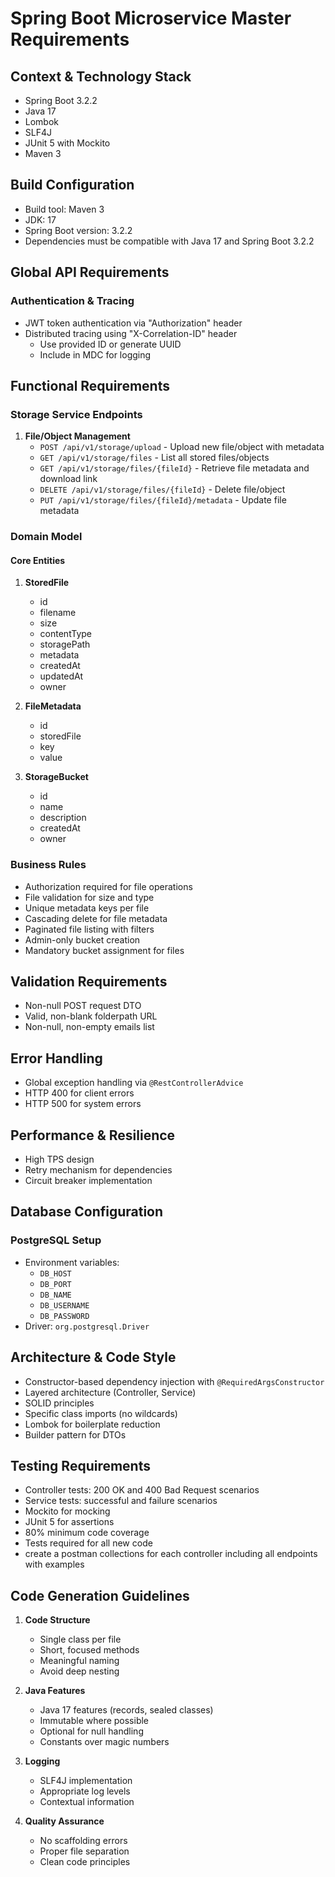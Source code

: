 # Spring Boot Microservice Master Requirements

## Context & Technology Stack
- Spring Boot 3.2.2
- Java 17
- Lombok
- SLF4J
- JUnit 5 with Mockito
- Maven 3

## Build Configuration
- Build tool: Maven 3
- JDK: 17
- Spring Boot version: 3.2.2
- Dependencies must be compatible with Java 17 and Spring Boot 3.2.2

## Global API Requirements
### Authentication & Tracing
- JWT token authentication via "Authorization" header
- Distributed tracing using "X-Correlation-ID" header
  - Use provided ID or generate UUID
  - Include in MDC for logging

## Functional Requirements
### Storage Service Endpoints

1. **File/Object Management**
   - `POST /api/v1/storage/upload` - Upload new file/object with metadata
   - `GET /api/v1/storage/files` - List all stored files/objects
   - `GET /api/v1/storage/files/{fileId}` - Retrieve file metadata and download link
   - `DELETE /api/v1/storage/files/{fileId}` - Delete file/object
   - `PUT /api/v1/storage/files/{fileId}/metadata` - Update file metadata

### Domain Model

#### Core Entities
1. **StoredFile**
   - id
   - filename
   - size
   - contentType
   - storagePath
   - metadata
   - createdAt
   - updatedAt
   - owner

2. **FileMetadata**
   - id
   - storedFile
   - key
   - value

3. **StorageBucket**
   - id
   - name
   - description
   - createdAt
   - owner

### Business Rules
- Authorization required for file operations
- File validation for size and type
- Unique metadata keys per file
- Cascading delete for file metadata
- Paginated file listing with filters
- Admin-only bucket creation
- Mandatory bucket assignment for files

## Validation Requirements
- Non-null POST request DTO
- Valid, non-blank folderpath URL
- Non-null, non-empty emails list

## Error Handling
- Global exception handling via `@RestControllerAdvice`
- HTTP 400 for client errors
- HTTP 500 for system errors

## Performance & Resilience
- High TPS design
- Retry mechanism for dependencies
- Circuit breaker implementation

## Database Configuration
### PostgreSQL Setup
- Environment variables:
  - `DB_HOST`
  - `DB_PORT`
  - `DB_NAME`
  - `DB_USERNAME`
  - `DB_PASSWORD`
- Driver: `org.postgresql.Driver`

## Architecture & Code Style
- Constructor-based dependency injection with `@RequiredArgsConstructor`
- Layered architecture (Controller, Service)
- SOLID principles
- Specific class imports (no wildcards)
- Lombok for boilerplate reduction
- Builder pattern for DTOs

## Testing Requirements
- Controller tests: 200 OK and 400 Bad Request scenarios
- Service tests: successful and failure scenarios
- Mockito for mocking
- JUnit 5 for assertions
- 80% minimum code coverage
- Tests required for all new code
- create a postman collections for each controller including all endpoints with examples

## Code Generation Guidelines
1. **Code Structure**
   - Single class per file
   - Short, focused methods
   - Meaningful naming
   - Avoid deep nesting

2. **Java Features**
   - Java 17 features (records, sealed classes)
   - Immutable where possible
   - Optional for null handling
   - Constants over magic numbers

3. **Logging**
   - SLF4J implementation
   - Appropriate log levels
   - Contextual information

4. **Quality Assurance**
   - No scaffolding errors
   - Proper file separation
   - Clean code principles
